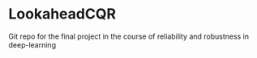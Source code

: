 # LookaheadCQR
Git repo for the final project in the course of reliability and robustness in deep-learning
